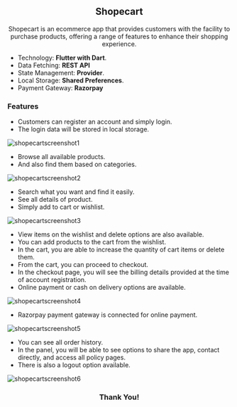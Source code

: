 <h2 align="center">Shopecart</h2>

<p align="center">Shopecart is an ecommerce app that provides customers with the facility to purchase products, offering a range of features to enhance their shopping experience.</p>

- Technology: **Flutter with Dart**.
- Data Fetching: **REST API**
- State Management: **Provider**.
- Local Storage: **Shared Preferences**.
- Payment Gateway: **Razorpay**

<h3 align="left">Features</h3>

- Customers can register an account and simply login.
- The login data will be stored in local storage.

![shopecartscreenshot1](https://github.com/unaismnr/shopecart-app/assets/160374686/cb138aea-111f-482e-9018-7fdf14da5aa1)

- Browse all available products.
- And also find them based on categories.

![shopecartscreenshot2](https://github.com/unaismnr/shopecart-app/assets/160374686/7823f5b9-dc77-4035-9b2d-9dfbe1d00976)

- Search what you want and find it easily.
- See all details of product.
- Simply add to cart or wishlist.

![shopecartscreenshot3](https://github.com/unaismnr/shopecart-app/assets/160374686/f52f50c0-5150-4870-84f4-455d68aa15d8)

- View items on the wishlist and delete options are also available.
- You can add products to the cart from the wishlist.
- In the cart, you are able to increase the quantity of cart items or delete them.
- From the cart, you can proceed to checkout.
- In the checkout page, you will see the billing details provided at the time of account registration.
- Online payment or cash on delivery options are available.

![shopecartscreenshot4](https://github.com/unaismnr/shopecart-app/assets/160374686/2ef62002-7e3f-4d5e-b6be-1c561cf48a26)

- Razorpay payment gateway is connected for online payment.

![shopecartscreenshot5](https://github.com/unaismnr/shopecart-app/assets/160374686/fad8d48a-a865-45cb-b5cb-f662b5f26205)

- You can see all order history.
- In the panel, you will be able to see options to share the app, contact directly, and access all policy pages.
- There is also a logout option available.

![shopecartscreenshot6](https://github.com/unaismnr/shopecart-app/assets/160374686/c4e58318-ff9e-441b-869a-c69acce2a406)

<h3 align="center">Thank You!</h3>
